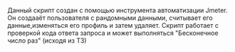 Данный скрипт создан с помощью инструмента автоматизации Jmeter.\
Он создааёт пользователя с рандомными данными, считывает его данные,изменяться его профиль  и  затем удаляет.
Скрипт работает с проверкой кода ответа запроса и может выполняться "Бесконечное число раз" (исходя из ТЗ)